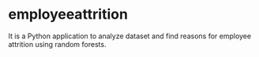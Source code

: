 # employeeattrition
It is a Python application to analyze dataset and find reasons for employee attrition using random forests.

